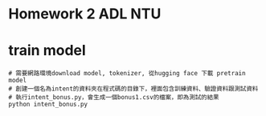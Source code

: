 # Homework 2 ADL NTU

# train model
```shell
# 需要網路環境download model, tokenizer, 從hugging face 下載 pretrain model
# 創建一個名為intent的資料夾在程式碼的目錄下，裡面包含訓練資料、驗證資料跟測試資料
# 執行intent_bonus.py，會生成一個bonus1.csv的檔案，即為測試的結果
python intent_bonus.py
```

